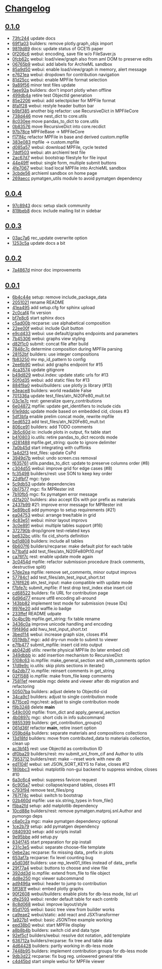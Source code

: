 # [Changelog](https://github.com/materialsproject/MPContribs/releases)

## [0.1.0](https://github.com/materialsproject/MPContribs/compare/0.0.4...0.1.0)

* [73fc244](https://github.com/materialsproject/MPContribs/commit/73fc244) update docs
* [69f1a03](https://github.com/materialsproject/MPContribs/commit/69f1a03) builders: remove plotly.graph_objs import
* [9819d89](https://github.com/materialsproject/MPContribs/commit/9819d89) docs: update status of GCE15 paper
* [0f206c6](https://github.com/materialsproject/MPContribs/commit/0f206c6) webui: encoding, save file w/o FileSaver.js
* [0fcb62c](https://github.com/materialsproject/MPContribs/commit/0fcb62c) webui: load/view/graph also from aml DOM to preserve edits
* [06765b9](https://github.com/materialsproject/MPContribs/commit/06765b9) webui: add labels for ArchieML sandbox
* [85a9d50](https://github.com/materialsproject/MPContribs/commit/85a9d50) webui: enable load/view/graph in memory, alert message
* [e7621ea](https://github.com/materialsproject/MPContribs/commit/e7621ea) webui: dropdown for contribution navigation
* [81d25cc](https://github.com/materialsproject/MPContribs/commit/81d25cc) webui: enable MPFile format selection
* [9a89f56](https://github.com/materialsproject/MPContribs/commit/9a89f56) minor test files update
* [faee92a](https://github.com/materialsproject/MPContribs/commit/faee92a) builders: don't import plotly when offline
* [499db4a](https://github.com/materialsproject/MPContribs/commit/499db4a) retire test ObjectId generation
* [85e2206](https://github.com/materialsproject/MPContribs/commit/85e2206) webui: add selectpicker for MPFile format
* [8fa1f28](https://github.com/materialsproject/MPContribs/commit/8fa1f28) webui: restyle header button bar
* [b9bf385](https://github.com/materialsproject/MPContribs/commit/b9bf385) another big refactor: use RecursiveDict in MPFileCore
* [738d446](https://github.com/materialsproject/MPContribs/commit/738d446) move nest_dict to core.utils
* [8c030ee](https://github.com/materialsproject/MPContribs/commit/8c030ee) move pandas_to_dict to core.utils
* [0b83576](https://github.com/materialsproject/MPContribs/commit/0b83576) move RecursiveDict into core.recdict
* [97b78ce](https://github.com/materialsproject/MPContribs/commit/97b78ce) MPFileBase -> MPFileCore
* [f171f4c](https://github.com/materialsproject/MPContribs/commit/f171f4c) refactor MPFile in base and derived custom.mpfile
* [383e083](https://github.com/materialsproject/MPContribs/commit/383e083) mpfile -> custom.mpfile
* [d085a57](https://github.com/materialsproject/MPContribs/commit/d085a57) webui: download MPFile, cycle tested
* [7ddf503](https://github.com/materialsproject/MPContribs/commit/7ddf503) webui: atn archieml test file
* [2ac67d7](https://github.com/materialsproject/MPContribs/commit/2ac67d7) webui: bootstrap filestyle for file input
* [44e49ff](https://github.com/materialsproject/MPContribs/commit/44e49ff) webui: single form, multiple submit buttons
* [4fe7067](https://github.com/materialsproject/MPContribs/commit/4fe7067) webui: load local MPFile into ArchieML sandbox
* [3cbde56](https://github.com/materialsproject/MPContribs/commit/3cbde56) archieml sandbox on home page
* [269aecc](https://github.com/materialsproject/MPContribs/commit/269aecc) pymatgen_utils module to avoid pymatgen dependency

## [0.0.4](https://github.com/materialsproject/MPContribs/compare/0.0.3...0.0.4)

* [97c8943](https://github.com/materialsproject/MPContribs/commit/97c8943) docs: setup slack community
* [819beb8](https://github.com/materialsproject/MPContribs/commit/819beb8) docs: include mailing list in sidebar

## [0.0.3](https://github.com/materialsproject/MPContribs/compare/0.0.2...0.0.3)

* [03ac7a6](https://github.com/materialsproject/MPContribs/commit/03ac7a6) rec_update overwrite option
* [1253c5a](https://github.com/materialsproject/MPContribs/commit/1253c5a) update docs a bit

## [0.0.2](https://github.com/materialsproject/MPContribs/compare/0.0.1...0.0.2)

* [7a4867d](https://github.com/materialsproject/MPContribs/commit/7a4867d) minor doc improvements

## [0.0.1](https://github.com/materialsproject/MPContribs/compare/0.0.0...0.0.1)

* [6b4c44e](https://github.com/materialsproject/MPContribs/commit/6b4c44e) setup: remove include_package_data
* [2051021](https://github.com/materialsproject/MPContribs/commit/2051021) rename README
* [41ea495](https://github.com/materialsproject/MPContribs/commit/41ea495) add setup.cfg for sphinx upload
* [2c0caf4](https://github.com/materialsproject/MPContribs/commit/2c0caf4) fix version
* [bf7e8c6](https://github.com/materialsproject/MPContribs/commit/bf7e8c6) start sphinx docs
* [c5ad00b](https://github.com/materialsproject/MPContribs/commit/c5ad00b) recparse: use alphabetical composition
* [22ee00f](https://github.com/materialsproject/MPContribs/commit/22ee00f) webui: include Quit button
* [e9cd433](https://github.com/materialsproject/MPContribs/commit/e9cd433) webui: use default/graphs endpoints and parameters
* [7b45306](https://github.com/materialsproject/MPContribs/commit/7b45306) webui: graphs view styling
* [d82f1c0](https://github.com/materialsproject/MPContribs/commit/d82f1c0) submit: concat file after build
* [7848c7c](https://github.com/materialsproject/MPContribs/commit/7848c7c) determine composition during MPFile parsing
* [28152bf](https://github.com/materialsproject/MPContribs/commit/28152bf) builders: use integer compositions
* [fb83250](https://github.com/materialsproject/MPContribs/commit/fb83250) mv mp_id_pattern to config
* [2ee6b90](https://github.com/materialsproject/MPContribs/commit/2ee6b90) webui: add graphs endpoint for #15
* [4ca3574](https://github.com/materialsproject/MPContribs/commit/4ca3574) update gitignore
* [b49d829](https://github.com/materialsproject/MPContribs/commit/b49d829) webui.index: update static urls for #13
* [50f0d35](https://github.com/materialsproject/MPContribs/commit/50f0d35) webui: add static files for #13
* [884f9a0](https://github.com/materialsproject/MPContribs/commit/884f9a0) webui/builders: use plotly js library (#13)
* [e3eace8](https://github.com/materialsproject/MPContribs/commit/e3eace8) builders: world readable False
* [701336a](https://github.com/materialsproject/MPContribs/commit/701336a) update test_files/atn_Ni20Fe80_mult.txt
* [03c1e7c](https://github.com/materialsproject/MPContribs/commit/03c1e7c) rest: generalize query_contributions
* [6e04872](https://github.com/materialsproject/MPContribs/commit/6e04872) mpfile: update get_identifiers to include cids
* [61e9ddc](https://github.com/materialsproject/MPContribs/commit/61e9ddc) update mode based on embedded cid, closes #3
* [5df3bfa](https://github.com/materialsproject/MPContribs/commit/5df3bfa) enable prelim concat mode, rewrite mpfile
* [5ed6523](https://github.com/materialsproject/MPContribs/commit/5ed6523) add test_files/atn_Ni20Fe80_mult.txt
* [806ce91](https://github.com/materialsproject/MPContribs/commit/806ce91) builders: add TODO comments
* [3b5c60d](https://github.com/materialsproject/MPContribs/commit/3b5c60d) io: include plots in output, fix table start
* [b410803](https://github.com/materialsproject/MPContribs/commit/b410803) io.utils: retire pandas_to_dict records mode
* [d281488](https://github.com/materialsproject/MPContribs/commit/d281488) mpfile.get_string: quote to ignore delimiter
* [7a0b45d](https://github.com/materialsproject/MPContribs/commit/7a0b45d) start integrating with cufflinks
* [1a4d2f3](https://github.com/materialsproject/MPContribs/commit/1a4d2f3) test_files: update CsPd
* [3949d7b](https://github.com/materialsproject/MPContribs/commit/3949d7b) webui: undo screen.css removal
* [f635761](https://github.com/materialsproject/MPContribs/commit/f635761) utils.pandas_to_dict: update to preserve columns order (#8)
* [c304d55](https://github.com/materialsproject/MPContribs/commit/c304d55) webui: improve grid for edge cases (#8)
* [fc35498](https://github.com/materialsproject/MPContribs/commit/fc35498) builders/rest: use SON to keep key order
* [22dfbf7](https://github.com/materialsproject/MPContribs/commit/22dfbf7) mgc: typo
* [5c9db53](https://github.com/materialsproject/MPContribs/commit/5c9db53) update dependencies
* [0b17577](https://github.com/materialsproject/MPContribs/commit/0b17577) mgc: fix MPRester init
* [7b10fb5](https://github.com/materialsproject/MPContribs/commit/7b10fb5) mgc: fix pymatgen error message
* [d2fa207](https://github.com/materialsproject/MPContribs/commit/d2fa207) builders: also accept IDs with por prefix as materials
* [2437b99](https://github.com/materialsproject/MPContribs/commit/2437b99) #21: improve error message for MPRester init
* [5e89bc6](https://github.com/materialsproject/MPContribs/commit/5e89bc6) add pymongo to setup requirements (#21)
* [ea04753](https://github.com/materialsproject/MPContribs/commit/ea04753) webui: arrange tree/table in grid
* [4c83e51](https://github.com/materialsproject/MPContribs/commit/4c83e51) webui: minor layout improvs
* [3c0e891](https://github.com/materialsproject/MPContribs/commit/3c0e891) webui: multiple tables support (#16)
* [372790b](https://github.com/materialsproject/MPContribs/commit/372790b) drop/ignore test-related keys
* [be632bc](https://github.com/materialsproject/MPContribs/commit/be632bc) utils: fix cid_shorts definition
* [bd1d808](https://github.com/materialsproject/MPContribs/commit/bd1d808) builders: include all tables
* [6b607f6](https://github.com/materialsproject/MPContribs/commit/6b607f6) builders/recparse: make default plot for each table
* [b71bafd](https://github.com/materialsproject/MPContribs/commit/b71bafd) add test_files/atn_Ni20Fe80Pt10.mpf
* [ca76f7c](https://github.com/materialsproject/MPContribs/commit/ca76f7c) rest: enable update mode again
* [3c0454d](https://github.com/materialsproject/MPContribs/commit/3c0454d) mpfile: refactor submission procedure (track comments, destructive split)
* [57de2ea](https://github.com/materialsproject/MPContribs/commit/57de2ea) mpfile: remove set_comments, minor output improvs
* [57784c1](https://github.com/materialsproject/MPContribs/commit/57784c1) add test_files/atn_test_input_short.txt
* [376f626](https://github.com/materialsproject/MPContribs/commit/376f626) atn_test_input: make compatible with update mode
* [f7bfe7c](https://github.com/materialsproject/MPContribs/commit/f7bfe7c) submit_mpfile: if test drop test_index else insert cid
* [cd68522](https://github.com/materialsproject/MPContribs/commit/cd68522) builders: fix URL for contribution page
* [6d96d77](https://github.com/materialsproject/MPContribs/commit/6d96d77) ensure utf8 encoding all-around
* [143bb82](https://github.com/materialsproject/MPContribs/commit/143bb82) implement test mode for submission (reuse IDs)
* [9976e20](https://github.com/materialsproject/MPContribs/commit/9976e20) add waffle.io badge
* [233ffef](https://github.com/materialsproject/MPContribs/commit/233ffef) README udpate
* [0c4bc9b](https://github.com/materialsproject/MPContribs/commit/0c4bc9b) mpfile.get_string: fix table rename
* [3436c0a](https://github.com/materialsproject/MPContribs/commit/3436c0a) improve unicode handling and encoding
* [f9f496d](https://github.com/materialsproject/MPContribs/commit/f9f496d) add hwu_test_input_short.txt
* [3bed114](https://github.com/materialsproject/MPContribs/commit/3bed114) webui: increase graph size, closes #14
* [0519db7](https://github.com/materialsproject/MPContribs/commit/0519db7) mgc: add dry-run mode to submit to viewer
* [e7fb477](https://github.com/materialsproject/MPContribs/commit/e7fb477) submit_mpfile: insert cid into output
* [ab042d6](https://github.com/materialsproject/MPContribs/commit/ab042d6) utils: rewrite physical MPFile (to later embed cid)
* [349dbbb](https://github.com/materialsproject/MPContribs/commit/349dbbb) io: add insertion mechanism to RecursiveDict
* [5108c63](https://github.com/materialsproject/MPContribs/commit/5108c63) io.mpfile: make_general_section and with_comments option
* [17d9e9c](https://github.com/materialsproject/MPContribs/commit/17d9e9c) io.utils: skip plots sections in iterate()
* [6a2db77](https://github.com/materialsproject/MPContribs/commit/6a2db77) io.mpfile: reinsert comments in get_string
* [02f1588](https://github.com/materialsproject/MPContribs/commit/02f1588) io.mpfile: make from_file keep comments
* [75811ef](https://github.com/materialsproject/MPContribs/commit/75811ef) reenable mgc delete and viewer after db migration and refactoring
* [50507ba](https://github.com/materialsproject/MPContribs/commit/50507ba) builders: adjust delete to ObjectId-cid
* [34ca9c1](https://github.com/materialsproject/MPContribs/commit/34ca9c1) builders: adjust to single contribution mode
* [8715ce0](https://github.com/materialsproject/MPContribs/commit/8715ce0) mgc/rest: adjust to single contribution mode
* [f9b3248](https://github.com/materialsproject/MPContribs/commit/f9b3248) delete __main__
* [549c000](https://github.com/materialsproject/MPContribs/commit/549c000) mpfile: from_dict and apply_general_section
* [4b0897c](https://github.com/materialsproject/MPContribs/commit/4b0897c) mgc: short cids in info subcommand
* [9855399](https://github.com/materialsproject/MPContribs/commit/9855399) builders: get_contribution_groups()
* [061d36f](https://github.com/materialsproject/MPContribs/commit/061d36f) refactor __main__, retire insert option
* [059bd4a](https://github.com/materialsproject/MPContribs/commit/059bd4a) builders: separate materials and compositions collections
* [13d18fd](https://github.com/materialsproject/MPContribs/commit/13d18fd) builders: move from contributed_data to materials collection, clean up
* [ac3bf45](https://github.com/materialsproject/MPContribs/commit/ac3bf45) rest: use ObjectId as contribution ID
* [df0ba29](https://github.com/materialsproject/MPContribs/commit/df0ba29) builders/rest: mv submit_snl_from_cif and Author to utils
* [7953712](https://github.com/materialsproject/MPContribs/commit/7953712) builders/rest: make --reset work with new db
* [ed1104f](https://github.com/materialsproject/MPContribs/commit/ed1104f) webui: set JSON_SORT_KEYS to False, closes #12
* [180bbc3](https://github.com/materialsproject/MPContribs/commit/180bbc3) webui: matplotlib non-gui backend to suppress window, closes #10
* [6a3c6c4](https://github.com/materialsproject/MPContribs/commit/6a3c6c4) webui: suppress favicon request
* [6c905a7](https://github.com/materialsproject/MPContribs/commit/6c905a7) webui: collapse/expand tables, closes #11
* [c793f94](https://github.com/materialsproject/MPContribs/commit/c793f94) remove test_files/png
* [767f74c](https://github.com/materialsproject/MPContribs/commit/767f74c) webui: switch to bootstrap
* [02b460d](https://github.com/materialsproject/MPContribs/commit/02b460d) mpfile: use six.string_types in from_file()
* [f5ba2fd](https://github.com/materialsproject/MPContribs/commit/f5ba2fd) setup: add matplotlib dependency
* [10cd88e](https://github.com/materialsproject/MPContribs/commit/10cd88e) builders/rest: remove pymatgen.matproj.snl.Author and pymongo deps
* [c6a0c2a](https://github.com/materialsproject/MPContribs/commit/c6a0c2a) mgc: make pymatgen dependency optional
* [1ce2b79](https://github.com/materialsproject/MPContribs/commit/1ce2b79) setup: add pymatgen dependency
* [0840930](https://github.com/materialsproject/MPContribs/commit/0840930) setup: add scripts install
* [9e95bbe](https://github.com/materialsproject/MPContribs/commit/9e95bbe) add setup.py
* [834f745](https://github.com/materialsproject/MPContribs/commit/834f745) start preparation for pip install
* [231c3e5](https://github.com/materialsproject/MPContribs/commit/231c3e5) webui: separate choose-file template
* [0ebe2ac](https://github.com/materialsproject/MPContribs/commit/0ebe2ac) recparse: fix missing data_ prefix in plots
* [653af7a](https://github.com/materialsproject/MPContribs/commit/653af7a) recparse: fix level counting bug
* [a5d036f](https://github.com/materialsproject/MPContribs/commit/a5d036f) builders: use mp_level01_titles instead of data_ prefix
* [29f77a4](https://github.com/materialsproject/MPContribs/commit/29f77a4) webui: buttons to choose and view file
* [392dd3d](https://github.com/materialsproject/MPContribs/commit/392dd3d) io.mpfile: extend from_file to file object
* [4d8e250](https://github.com/materialsproject/MPContribs/commit/4d8e250) mgc viewer subcommand
* [ad9496a](https://github.com/materialsproject/MPContribs/commit/ad9496a) webui: header to jump to contribution
* [5ff381f](https://github.com/materialsproject/MPContribs/commit/5ff381f) webui: embed plotly graphs
* [90f2608](https://github.com/materialsproject/MPContribs/commit/90f2608) webui/builders: enable plots for db-less mode, list url
* [dfe2593](https://github.com/materialsproject/MPContribs/commit/dfe2593) webui: render default table for each contrib
* [8c8d068](https://github.com/materialsproject/MPContribs/commit/8c8d068) webui: improve layout/style
* [85d1705](https://github.com/materialsproject/MPContribs/commit/85d1705) webui: basic tree view from builder works
* [ca9eae2](https://github.com/materialsproject/MPContribs/commit/ca9eae2) webui/static: add react and JSXTransformer
* [1a927b1](https://github.com/materialsproject/MPContribs/commit/1a927b1) webui: basic JSONTree example working
* [eed38b0](https://github.com/materialsproject/MPContribs/commit/eed38b0) webui: start MPFile display
* [a8b8b4b](https://github.com/materialsproject/MPContribs/commit/a8b8b4b) builders: switch cid and data type
* [92ef5cf](https://github.com/materialsproject/MPContribs/commit/92ef5cf) builders/webui: resolve dot notation, add template
* [636712a](https://github.com/materialsproject/MPContribs/commit/636712a) builders/recparse: fix tree and table data
* [4d64428](https://github.com/materialsproject/MPContribs/commit/4d64428) builders: partly working in db-less mode
* [7448b95](https://github.com/materialsproject/MPContribs/commit/7448b95) builders: implement contribution groups for db-less mode
* [9db3d22](https://github.com/materialsproject/MPContribs/commit/9db3d22) recparse: fix bug reg. unlowered general title
* [c4d45bd](https://github.com/materialsproject/MPContribs/commit/c4d45bd) start simple webui for MPFile viewer

